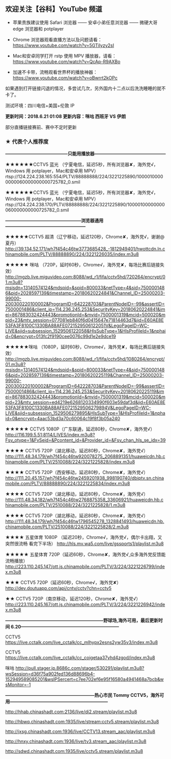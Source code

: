 ## 欢迎关注【谷科】YouTube 频道

* 苹果贵族建议使用 Safari 浏览器 —— 安卓小弟任意浏览器 —— 微硬大哥 edge 浏览器和 potplayer

* Chrome 浏览器观看直播方法以及问题请看：https://www.youtube.com/watch?v=5GTilyzy2sI

* Mac和安卓同学打开 rstp 使用 MPV 播放器，请看：https://www.youtube.com/watch?v=QcAp-R9AXBo

* 加速不卡带，流畅观看世界杯的播放神器：https://www.youtube.com/watch?v=oBwrrt2kOPc

如果遇到打开链接闪退的情况，多尝试几次，另外国内十二点以后洗洗睡睡的就不卡了。

测试环境：四川电信+美国+伦敦 IP



****更新时间：2018.6.21  01:08  更新内容：咪咕 西班牙 VS 伊朗****

部分直播链接赛前、赛中不定时更新



### ★ 代表个人推荐度

****——————————————只能用播放器————————————————****

★★★★★★CCTV5 蓝光 （宁夏电信，延迟5秒，所有浏览器✘，海外党√，Windows 用 potplayer，Mac和安卓用 MPV）
rtsp://124.224.238.165:554/PLTV/88888888/224/3221225890/10000100000000060000000000725782_0.smil 


★★★★★★CCTV5 蓝光 （宁夏电信，延迟5秒，所有浏览器✘，海外党√，Windows 用 potplayer，Mac和安卓用 MPV）
rtsp://124.224.238.170/PLTV/88888888/224/3221225890/10000100000000060000000000725782_0.smil



****—————————————————浏览器通用——————————————————****

★★★★★CCTV5 超清（辽宁移动，延迟120秒，Chrome✘，海外党√，谢谢@夏丹）
http://39.134.52.171/wh7f454c46tw3773685428_-1812949401/hwottcdn.ln.chinamobile.com/PLTV/88888890/224/3221226035/index.m3u8

★★★★★ 咪咕 （720P，延时60秒，Chrome√，海外党✘，每场比赛后链接失效）
http://mgzb.live.miguvideo.com:8088/wd_r1/fifa/cctv5hd/720264/encrypt/01.m3u8?msisdn=13140574124&mdspid=&spid=800033&netType=4&sid=7500001486&pid=2028597139&timestamp=20180620224841&Channel_ID=25000203-99000-200300220100002&ProgramID=642228703&ParentNodeID=-99&assertID=7500001486&client_ip=114.236.245.253&SecurityKey=20180620224841&imei=867883032424443&promotionId=&mvid=7500001319&mcid=500020&mpid=23&mtv_session=077081eb840f6d0415647e71814463d7&jid=E60AE8E53FA3F8100C1330BA88AFE0721529506122051V&LegoPageID=WC-LIVE&sjid=subsession_1529506122058&HlsSubType=1&HlsProfileId=1&nphaid=0&encrypt=013fc2f9190cee0076c99d1e2e9dce19

★★★★★咪咕 （1080P，延时60秒，Chrome√，海外党✘，每场比赛后链接失效）
http://mgzb.live.miguvideo.com:8088/wd_r1/fifa/cctv5hd/1080264/encrypt/01.m3u8?msisdn=13140574124&mdspid=&spid=800033&netType=4&sid=7500001486&pid=2028597139&timestamp=20180620225119&Channel_ID=25000203-99000-200300220100002&ProgramID=642228703&ParentNodeID=-99&assertID=7500001486&client_ip=114.236.245.253&SecurityKey=20180620225119&imei=867883032424443&promotionId=&mvid=7500001319&mcid=500020&mpid=23&mtv_session=ed4219e6268120334990f603e59daf3d&jid=E60AE8E53FA3F8100C1330BA88AFE0721529506279894V&LegoPageID=WC-LIVE&sjid=subsession_1529506279895&HlsSubType=1&HlsProfileId=1&nphaid=0&encrypt=4aac53bd3a70c60064c19f8f3b05a240
 
★★★★★ CCTV5 1080P（广东联通，延迟80秒，Chrome✘，海外党√）
http://116.199.5.51:8114/LIVES/index.m3u8?Fsv_otype=1&FvSeid=&Pcontent_id=&Provider_id=&Fsv_chan_hls_se_idx=39

★★★★ CCTV5 720P（湖北移动，延迟80秒，Chrome✘，海外党√）
http://111.48.34.179/wh7f454c46tw920078275_2068891351/huaweicdn.hb.chinamobile.com/PLTV/2510088/224/3221225828/index.m3u8

★★★★ CCTV5 720P（西安移动，延迟80秒，Chrome✘，海外党√）
http://111.20.45.157/wh7f454c46tw2459201938_998190740/dbiptv.sn.chinamobile.com/PLTV/88888890/224/3221225834/index.m3u8

★★★★ CCTV5 720P（湖北移动，延迟80秒，Chrome✘，海外党√）
http://111.48.34.182/wh7f454c46tw2768875358_33606921/huaweicdn.hb.chinamobile.com/PLTV/2510088/224/3221225828/1.m3u8

★★★★ CCTV5 720P（湖北移动，延迟80秒，Chrome✘，海外党√）
http://111.48.34.179/wh7f454c46tw1796545278_1328841493/huaweicdn.hb.chinamobile.com/PLTV/2510088/224/3221225828/2.m3u8

★★★★ 五星体育 1080P （延迟20秒，Chrome√，海外党√，偶尔卡出翔，又突然很流畅 看完下半场）
http://hls.mv.wa5.com/live/gssports1/playlist.m3u8 

★★★★★ 五星体育 720P（延迟60秒，Chrome✘，海外党√,众多海外党反馈能流畅播放）
http://223.110.245.147/ott.js.chinamobile.com/PLTV/3/224/3221226799/index.m3u8 

★★★ CCTV5 720P（延迟60秒，Chrome√，海外党✘） 
http://dev.doutuapp.com/api/cntv/cctv?chn=cctv5 

★★ CCTV5 720P（南京移动，延迟120秒，Chrome✘，海外党√）
http://223.110.245.167/ott.js.chinamobile.com/PLTV/3/224/3221226942/index.m3u8




****——————————————————————野球场,海外可用，最后更新时间 6.20——————————————————————****

CCTV5  https://live.cctalk.com/live_cctalk/cc_mlhypx2esns2yw35v3/index.m3u8

CCTV5  https://live.cctalk.com/live_cctalk/cc_coigetaa37yhd4zgod/index.m3u8

咪咕    http://pull.stager.jp.8686c.com/stager/530291/playlist.m3u8?wsSession=d36f75a902fed136d88696b4-152949589085201&wsIPSercert=c7ee702ef6e95f16580a4941468a7bcb&wsMonitor=-1



****————————————————————热心市民 Tommy CCTV5，海外可用——————————————————————****

http://hhab.chinashadt.com:2136/live/di2.stream/playlist.m3u8

http://hbwq.chinashadt.com:1935/live/stream:cctv5.stream/playlist.m3u8

http://jxsg.chinashadt.com:1936/live/CCTV13.stream_aac/playlist.m3u8

http://hnxy.chinashadt.com:1936/live/tv3.stream_aac/playlist.m3u8

http://sdwd.chinashadt.com:1935/live/cctv5.stream/playlist.m3u8



